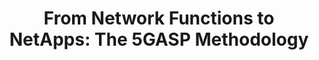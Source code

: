 ---
paper_type: Journal
title: "From Network Functions to NetApps: The 5GASP Methodology"
authors: Jorge Gallego-Madrid, Ramon Sanchez-Iborra, Antonio Skarmeta
journal_title: Computers, Materials & Continua
doi: 10.32604/cmc.2022.021754 
repository_link: https://www.techscience.com/cmc/v71n2/45796
relevance: "As the 5G ecosystem continues its consolidation, the testing and validation of the innovations achieved by integrators and verticals service providers is of preponderant importance. In this line, 5GASP is a European H2020-funded project that aims at easing the idea-to-market process through the creation of an European testbed that is fully automated and self-service, in order to foster rapid development and testing of new and innovative 5G Network Applications (Network Applications). The main objective of this paper is to present the 5GASP's unified methodology to design, develop and onboard Network Applications within the scope of different vertical services, letting them use specific 5G facilities. Besides, we examine the whole 5GASP process in a tutorial fashion by adopting a specific use case focusing on the integration of a virtual On-Board Unit (vOBU) service that permits offloading processing from the attached vehicle and serving data-access requests. As demonstrated, the presented workflow permits the agile, rigorous, and safe development, testing and certification of Network Applications, which will enable valuable in-network services for 5G and beyond infrastructures."
---